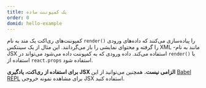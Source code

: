 ```yaml
---
title: یک کمپوننت ساده
order: 0
domid: hello-example
---
```


کمپوننت‌های ری‌اکت یک متد به نام 
`render()`
را پیاده‌سازی می‌کنند که داده‌های ورودی را گرفته و محتوای نمایشی را باز می‌گردانند. این مثال از یک سینتکس
XML
-مانند به نام 
JSX
استفاده می‌کند. داده ورودی که به کمپوننت داده می‌شود می‌تواند در
`render()`
با استفاده از
`react.props`
استفاده شود.

**برای استفاده از ری‌اکت، یادگیری 
JSX
الزامی نیست.**
همچنین می‌توانید از این
[Babel REPL](babel://es5-syntax-example)
برای مشاهده نمونه خروجی
JSX
استفاده کنید.